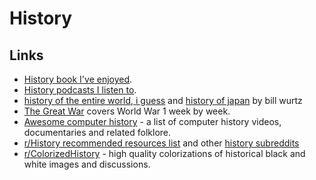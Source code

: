 # History

## Links

* [History book I've enjoyed](/books/books#history).
* [History podcasts I listen to](/podcasts#history).
* [history of the entire world, i guess](https://www.youtube.com/watch?v=xuCn8ux2gbs) and [history of japan](https://www.youtube.com/watch?v=Mh5LY4Mz15o) by bill wurtz
* [The Great War](https://www.youtube.com/user/TheGreatWar) covers World War 1 week by week.
* [Awesome computer history](https://github.com/watson/awesome-computer-history) - a list of computer history videos, documentaries and related folklore.
* [r/History recommended resources list](https://www.reddit.com/r/history/wiki/recommendedlist) and other [history subreddits](https://www.reddit.com/r/HistoryNetwork/wiki/listofhistorysubreddits)
* [r/ColorizedHistory](https://www.reddit.com/r/ColorizedHistory/) - high quality colorizations of historical black and white images and discussions.

